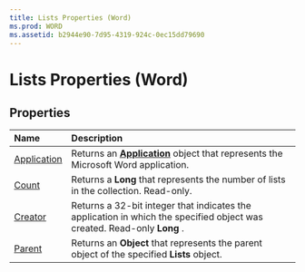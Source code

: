 ```yaml
---
title: Lists Properties (Word)
ms.prod: WORD
ms.assetid: b2944e90-7d95-4319-924c-0ec15dd79690
---
```



# Lists Properties (Word)

## Properties



|**Name**|**Description**|
|:-----|:-----|
|[Application](lists-application-property-word.md)|Returns an  **[Application](application-object-word.md)** object that represents the Microsoft Word application.|
|[Count](lists-count-property-word.md)|Returns a  **Long** that represents the number of lists in the collection. Read-only.|
|[Creator](lists-creator-property-word.md)|Returns a 32-bit integer that indicates the application in which the specified object was created. Read-only  **Long** .|
|[Parent](lists-parent-property-word.md)|Returns an  **Object** that represents the parent object of the specified **Lists** object.|

